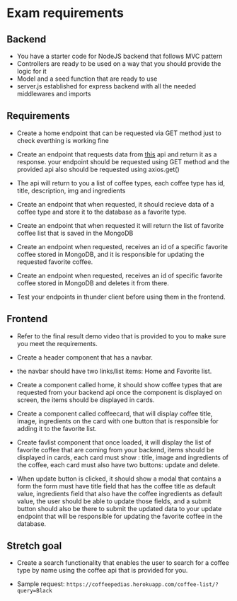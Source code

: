 # Exam requirements

## Backend

- You have a starter code for NodeJS backend that follows MVC pattern
- Controllers are ready to be used on a way that you should provide the logic for it
- Model and a seed function that are ready to use
- server.js established for express backend with all the needed middlewares and imports

## Requirements

- Create a home endpoint that can be requested via GET method just to check everthing is working fine

- Create an endpoint that requests data from [this](https://coffeepedias.herokuapp.com/coffee-list/) api and return it as a response. your endpoint should be requested using GET method
and the provided api also should be requested using axios.get()

- The api will return to you a list of coffee types, each coffee type has id, title, description, img and ingredients

- Create an endpoint that when requested, it should recieve data of a coffee type and store it to the database as a favorite type.

- Create an endpoint that when requested it will return the list of favorite coffee list that is saved in the MongoDB

- Create an endpoint when requested, receives an id of a specific favorite coffee stored in MongoDB, and it is responsible for updating the requested favorite coffee.

- Create an endpoint when requested, receives an id of specific favorite coffee stored in MongoDB and deletes it from there.

- Test your endpoints in thunder client before using them in the frontend.

## Frontend

- Refer to the final result demo video that is provided to you to make sure you meet the requirements.

- Create a header component that has a navbar.
- the navbar should have two links/list items: Home and Favorite list.
- Create a component called home, it should show coffee types that are requested from your backend api once the component is displayed on screen, the items should be displayed in cards.

- Create a component called coffeecard, that will display coffee title, image, ingredients on the card with one button that is responsible for adding it to the favorite list.

- Create favlist component that once loaded, it will display the list of favorite coffee that are coming from your backend, items should be displayed in cards, each card must show : title, image and ingredients of the coffee, each card must also have two buttons: update and delete.

- When update button is clicked, it should show a modal that contains a form the form must have title field that has the coffee title as default value, ingredients field that also have the coffee ingredients as default value, the user should be able to update those fields, and a submit button should also be there to submit the updated data to your update endpoint that will be responsible for updating the favorite coffee in the database.

## Stretch goal

- Create a search functionality that enables the user to search for a coffee type by name using the coffee api that is provided for you.

- Sample request: `https://coffeepedias.herokuapp.com/coffee-list/?query=Black`
